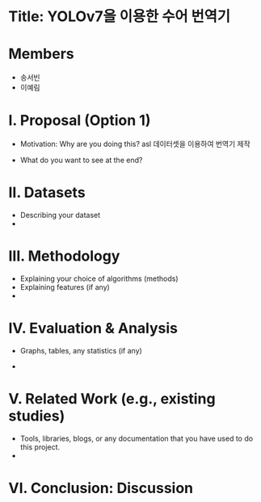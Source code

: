 Title: YOLOv7을 이용한 수어 번역기
==========
Members
===========
* 송서빈
* 이예림

I. Proposal (Option 1)
=============================
- Motivation: Why are you doing this?
  asl 데이터셋을 이용하여 번역기 제작
  
- What do you want to see at the end?
  
II. Datasets
======================================
- Describing your dataset
- 
III. Methodology
========================
- Explaining your choice of algorithms (methods)
- Explaining features (if any)
- 
IV. Evaluation & Analysis
=====================
- Graphs, tables, any statistics (if any)

- 
V. Related Work (e.g., existing studies)
==================

- Tools, libraries, blogs, or any documentation that you have used to do this project.
- 
VI. Conclusion: Discussion
=======================
